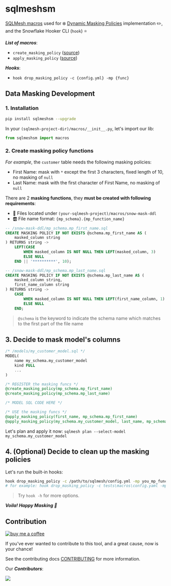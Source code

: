 # sqlmeshsm

[SQLMesh macros](https://sqlmesh.readthedocs.io/en/stable/concepts/macros/sqlmesh_macros/) used for ❄️ [Dynamic Masking Policies](https://docs.snowflake.com/en/user-guide/security-column-ddm-use) implementation ✏️, and the Snowflake Hooker CLI (`hook`) ⭐

**_List of macros_**:

- `create_masking_policy` ([source](./sqlmeshsm/macros/create_masking_policy.py))
- `apply_masking_policy` ([source](./sqlmeshsm/macros/apply_masking_policy.py))
  
**_Hooks_**:

- `hook drop_masking_policy -c {config.yml} -mp {func}`

## Data Masking Development

### 1. Installation

```bash
pip install sqlmeshsm --upgrade
```

In your `(sqlmesh-project-dir)/macros/__init__.py`, let's import our lib:

```python
from sqlmeshsm import macros
```

### 2. Create masking policy functions

_For example_, the `customer` table needs the following masking policies:

- First Name: mask with `*` except the first 3 characters, fixed length of 10, no masking of `null`
- Last Name: mask with the first character of First Name, no masking of `null`

There are 2 **masking functions**, they **must be created with following requirements**:

- 📂 Files located under `(your-sqlmesh-project)/macros/snow-mask-ddl`
- 🆎 File name format: `{mp_schema}.{mp_function_name}`

```sql
-- /snow-mask-ddl/mp_schema.mp_first_name.sql
CREATE MASKING POLICY IF NOT EXISTS @schema.mp_first_name AS (
    masked_column string
) RETURNS string ->
    LEFT(CASE 
        WHEN masked_column IS NOT NULL THEN LEFT(masked_column, 3)
        ELSE NULL
    END || '**********', 10);
```

```sql
-- /snow-mask-ddl/mp_schema.mp_last_name.sql
CREATE MASKING POLICY IF NOT EXISTS @schema.mp_last_name AS (
    masked_column string,
    first_name_column string
) RETURNS string ->
    CASE 
        WHEN masked_column IS NOT NULL THEN LEFT(first_name_column, 1)
        ELSE NULL
    END;
```

> `@schema` is the keyword to indicate the schema name which matches to the first part of the file name

## 3. Decide to mask model's columns

```sql
/* /models/my_customer_model.sql */
MODEL(
    name my_schema.my_customer_model
    kind FULL
    ...
)

/* REGISTER the masking funcs */
@create_masking_policy(mp_schema.mp_first_name)
@create_masking_policy(mp_schema.mp_last_name)

/* MODEL SQL CODE HERE */

/* USE the masking funcs */
@apply_masking_policy(first_name, mp_schema.mp_first_name)
@apply_masking_policy(my_schema.my_customer_model, last_name, mp_schema.mp_last_name, ['first_name'])
```

Let's plan and apply it now: `sqlmesh plan --select-model my_schema.my_customer_model`

## 4. (Optional) Decide to clean up the masking policies

Let's run the built-in hooks:

```bash
hook drop_masking_policy -c /path/to/sqlmesh/config.yml -mp you_mp_function_name
# for example: hook drop_masking_policy -c tests\macros\config.yaml -mp common.mp_first_name
```

> Try `hook -h` for more options.

**_Voila! Happy Masking 🎉_**

## Contribution

[![buy me a coffee](https://img.shields.io/badge/buy%20me%20a%20coffee-donate-yellow.svg?logo=buy-me-a-coffee&logoColor=white&labelColor=ff813f&style=for-the-badge)](https://www.buymeacoffee.com/datnguye)


If you've ever wanted to contribute to this tool, and a great cause, now is your chance!

See the contributing docs [CONTRIBUTING](./CONTRIBUTING.md) for more information.

Our **_Contributors_**:

<a href="https://github.com/datnguye/sqlmesh-snow-mask/graphs/contributors">
  <img src="https://contrib.rocks/image?repo=datnguye/sqlmesh-snow-mask" />
</a>